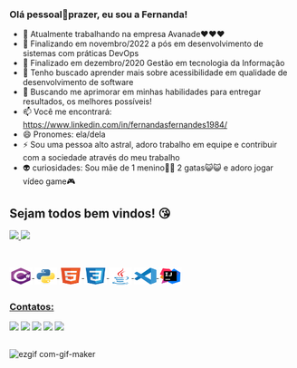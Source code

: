 ### Olá pessoal👋prazer, eu sou a Fernanda!
 
- 🔭 Atualmente trabalhando na empresa Avanade❤️❤️❤️
- 🌱 Finalizando em novembro/2022 a pós em desenvolvimento de sistemas com práticas DevOps
- 👯 Finalizado em dezembro/2020 Gestão em tecnologia da Informação
- 🤔 Tenho buscado aprender mais sobre acessibilidade em qualidade de desenvolvimento de software
- 💬 Buscando me aprimorar em minhas habilidades para entregar resultados, os melhores possíveis!
- 📫 Você me encontrará: https://www.linkedin.com/in/fernandasfernandes1984/
- 😄 Pronomes: ela/dela
- ⚡ Sou uma pessoa alto astral, adoro trabalho em equipe e contribuir com a sociedade através do meu trabalho
- 👽 curiosidades: Sou mãe de 1 menino👦🏽 2 gatas😺😺 e adoro jogar vídeo game🎮
 ## Sejam todos bem vindos! 😘     

<div>
  <a href="https://github.com/FernandaSiqFernandes">
  <img height="180em" src="https://github-readme-stats.vercel.app/api?username=FernandaSiqFernandes&show_icons=true&theme=buefy&include_all_commits=true&count_private=true"/>
  <img height="180em" src="https://github-readme-stats.vercel.app/api/top-langs/?username=FernandaSiqFernandes&layout=compact&langs_count=7&theme=buefy"/>
</div>

 ##
 
<div style="display: inline_block"><br>
 <img align="center" alt="Nanda-CSharp" height="30" width="40" src="https://raw.githubusercontent.com/devicons/devicon/master/icons/csharp/csharp-original.svg">
 <img align="center" alt="Nanda-Python" height="30" width="40" src="https://raw.githubusercontent.com/devicons/devicon/master/icons/python/python-original.svg">
 <img align="center" alt="Nanda-HTML" height="30" width="40" src="https://raw.githubusercontent.com/devicons/devicon/master/icons/html5/html5-original.svg">
 <img align="center" alt="Nanda-CSS" height="30" width="40" src="https://raw.githubusercontent.com/devicons/devicon/master/icons/css3/css3-original.svg">
 <img align="center" alt="Nanda-JAVA" height="30" width="40" src="https://raw.githubusercontent.com/devicons/devicon/master/icons/java/java-original.svg">
 <img align="center" alt="Nanda-VSCODE" height="30" width="40" src="https://raw.githubusercontent.com/devicons/devicon/master/icons/vscode/vscode-original.svg">
 <img align="center" alt="Nanda-INTELLIJ" height="30" width="40" src="https://raw.githubusercontent.com/devicons/devicon/master/icons/intellij/intellij-original.svg">

</div>

  ##
  
  ### Contatos:
  
<div> 
 <a href = "mailto:fernandasfernandes1984@gmail.com"><img src="https://img.shields.io/badge/Gmail-D14836?style=for-the-badge&logo=gmail&logoColor=white"></a>  
 <a href = "mailto:fernandasfernandes1984@outlook.com"><img src="https://img.shields.io/badge/Microsoft_Outlook-0078D4?style=for-the-badge&logo=microsoft-outlook&logoColor=white"></a>
 <a href = "https://www.linkedin.com/in/fernandasfernandes1984/"><img src="https://img.shields.io/badge/-LinkedIn-%230077B5?style=for-the-badge&logo=LinkedInl&logoColor=white" target="_blank"></a>
 <a href = "FernandaSFernandes#7889"><img src="https://img.shields.io/badge/Discord-7289DA?style=for-the-badge&logo=discord&logoColor=white"></a>
 <a href = "https://steamcommunity.com/profiles/76561199388088153/"><img src="https://img.shields.io/badge/Steam-000000?style=for-the-badge&logo=steam&logoColor=white"></a>
</div>

  ##

  ![ezgif com-gif-maker](https://user-images.githubusercontent.com/113452289/190212272-26fdc4a7-19ae-403f-8e48-85222230c55b.gif)
